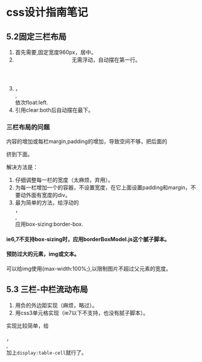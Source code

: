 # css设计指南笔记
## 5.2固定三栏布局
1. 首先需要<wrapper>,固定宽度960px，居中。
2. <header>无需浮动，自动摆在第一行。
3. <nav>，<article>,<aside>依次float:left.
4. <footer>引用clear:both后自动摆在最下。

### 三栏布局的问题
内容的增加或每栏margin,padding的增加，导致空间不够，把后面的<aside>挤到下面。

解决方法是：
1. 仔细调整每一栏的宽度（太麻烦，弃用）。
2. 为每一栏增加一个<inner>的容器，不设置宽度，在它上面设置padding和margin，不要动外面有宽度的div。
3. 最为简单的方法，给浮动的<nav>，<article>,<aside>应用box-sizing:border-box.

#### ie6,7不支持box-sizing时，应用borderBoxModel.js这个腻子脚本。

#### 预防过大的元素，img或文本。
可以给img使用{max-width:100%;},以限制图片不超过父元素的宽度。

## 5.3 三栏-中栏流动布局
1. 用负的外边距实现（麻烦，略过）。
2. 用css3单元格实现（ie7以下不支持，也没有腻子脚本）。

实现比较简单，给<nav>，<article>,<aside>加上`display:table-cell`就行了。
